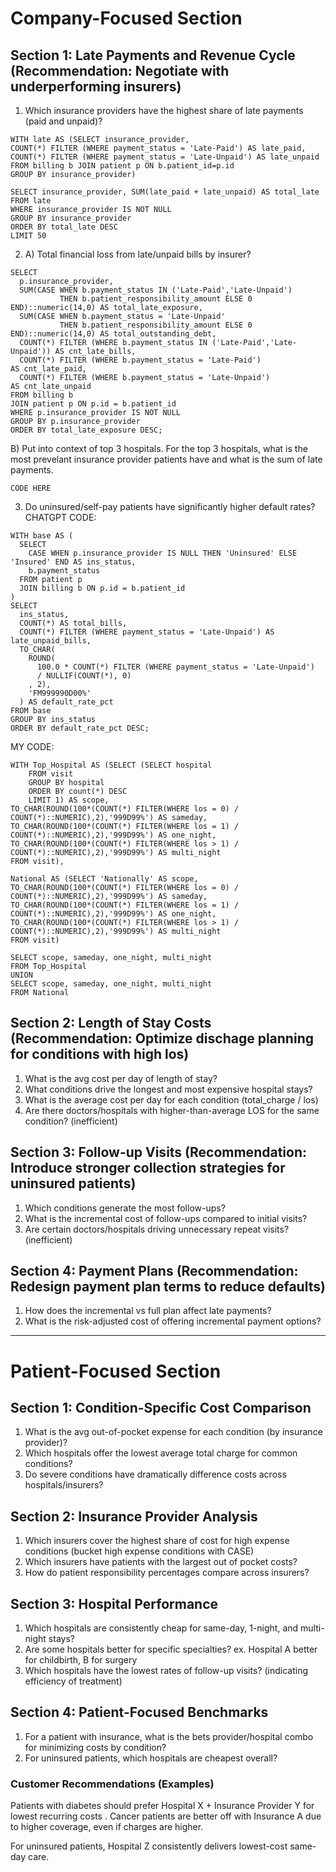 # Company-Focused Section

## Section 1: Late Payments and Revenue Cycle (Recommendation: Negotiate with underperforming insurers)
1) Which insurance providers have the highest share of late payments (paid and unpaid)?
```
WITH late AS (SELECT insurance_provider,
COUNT(*) FILTER (WHERE payment_status = 'Late-Paid') AS late_paid,
COUNT(*) FILTER (WHERE payment_status = 'Late-Unpaid') AS late_unpaid
FROM billing b JOIN patient p ON b.patient_id=p.id
GROUP BY insurance_provider)

SELECT insurance_provider, SUM(late_paid + late_unpaid) AS total_late
FROM late
WHERE insurance_provider IS NOT NULL
GROUP BY insurance_provider
ORDER BY total_late DESC
LIMIT 50
```
2) A) Total financial loss from late/unpaid bills by insurer?
```
SELECT
  p.insurance_provider,
  SUM(CASE WHEN b.payment_status IN ('Late-Paid','Late-Unpaid')
           THEN b.patient_responsibility_amount ELSE 0 END)::numeric(14,0) AS total_late_exposure,
  SUM(CASE WHEN b.payment_status = 'Late-Unpaid'
           THEN b.patient_responsibility_amount ELSE 0 END)::numeric(14,0) AS total_outstanding_debt,
  COUNT(*) FILTER (WHERE b.payment_status IN ('Late-Paid','Late-Unpaid')) AS cnt_late_bills,
  COUNT(*) FILTER (WHERE b.payment_status = 'Late-Paid')                  AS cnt_late_paid,
  COUNT(*) FILTER (WHERE b.payment_status = 'Late-Unpaid')                AS cnt_late_unpaid
FROM billing b
JOIN patient p ON p.id = b.patient_id
WHERE p.insurance_provider IS NOT NULL
GROUP BY p.insurance_provider
ORDER BY total_late_exposure DESC;
```
B) Put into context of top 3 hospitals. For the top 3 hospitals, what is the most prevelant insurance provider patients have and what is the sum of late payments. 
```
CODE HERE
```
3) Do uninsured/self-pay patients have significantly higher default rates?
CHATGPT CODE:
```
WITH base AS (
  SELECT 
    CASE WHEN p.insurance_provider IS NULL THEN 'Uninsured' ELSE 'Insured' END AS ins_status,
    b.payment_status
  FROM patient p
  JOIN billing b ON p.id = b.patient_id
)
SELECT
  ins_status,
  COUNT(*) AS total_bills,
  COUNT(*) FILTER (WHERE payment_status = 'Late-Unpaid') AS late_unpaid_bills,
  TO_CHAR(
    ROUND(
      100.0 * COUNT(*) FILTER (WHERE payment_status = 'Late-Unpaid')
      / NULLIF(COUNT(*), 0)
    , 2),
    'FM999990D00%'
  ) AS default_rate_pct
FROM base
GROUP BY ins_status
ORDER BY default_rate_pct DESC;
```
MY CODE:
```
WITH Top_Hospital AS (SELECT (SELECT hospital
	FROM visit
	GROUP BY hospital
	ORDER BY count(*) DESC
	LIMIT 1) AS scope,
TO_CHAR(ROUND(100*(COUNT(*) FILTER(WHERE los = 0) / COUNT(*)::NUMERIC),2),'999D99%') AS sameday,
TO_CHAR(ROUND(100*(COUNT(*) FILTER(WHERE los = 1) / COUNT(*)::NUMERIC),2),'999D99%') AS one_night,
TO_CHAR(ROUND(100*(COUNT(*) FILTER(WHERE los > 1) / COUNT(*)::NUMERIC),2),'999D99%') AS multi_night
FROM visit),

National AS (SELECT 'Nationally' AS scope,
TO_CHAR(ROUND(100*(COUNT(*) FILTER(WHERE los = 0) / COUNT(*)::NUMERIC),2),'999D99%') AS sameday,
TO_CHAR(ROUND(100*(COUNT(*) FILTER(WHERE los = 1) / COUNT(*)::NUMERIC),2),'999D99%') AS one_night,
TO_CHAR(ROUND(100*(COUNT(*) FILTER(WHERE los > 1) / COUNT(*)::NUMERIC),2),'999D99%') AS multi_night
FROM visit)

SELECT scope, sameday, one_night, multi_night
FROM Top_Hospital
UNION
SELECT scope, sameday, one_night, multi_night
FROM National
```

## Section 2: Length of Stay Costs (Recommendation: Optimize dischage planning for conditions with high los)
1) What is the avg cost per day of length of stay?
2) What conditions drive the longest and most expensive hospital stays?
3) What is the average cost per day for each condition (total_charge / los)
4) Are there doctors/hospitals with higher-than-average LOS for the same condition? (inefficient)

## Section 3: Follow-up Visits (Recommendation: Introduce stronger collection strategies for uninsured patients)
1) Which conditions generate the most follow-ups?
2) What is the incremental cost of follow-ups compared to initial visits?
3) Are certain doctors/hospitals driving unnecessary repeat visits? (inefficient)

## Section 4: Payment Plans (Recommendation: Redesign payment plan terms to reduce defaults)
1) How does the incremental vs full plan affect late payments?
2) What is the risk-adjusted cost of offering incremental payment options?

____________________________________________________________________________________________________________________________

# Patient-Focused Section
## Section 1: Condition-Specific Cost Comparison
1) What is the avg out-of-pocket expense for each condition (by insurance provider)?
2) Which hospitals offer the lowest average total charge for common conditions?
3) Do severe conditions have dramatically difference costs across hospitals/insurers?

## Section 2: Insurance Provider Analysis
1) Which insurers cover the highest share of cost for high expense conditions (bucket high expense conditions with CASE)
2) Which insurers have patients with the largest out of pocket costs?
3) How do patient responsibility percentages compare across insurers?

## Section 3: Hospital Performance
1) Which hospitals are consistently cheap for same-day, 1-night, and multi-night stays?
2) Are some hospitals better for specific specialties? ex. Hospital A better for childbirth, B for surgery
3) Which hospitals have the lowest rates of follow-up visits? (indicating efficiency of treatment)

## Section 4: Patient-Focused Benchmarks
1) For a patient with insurance, what is the bets provider/hospital combo for minimizing costs by condition?
2) For uninsured patients, which hospitals are cheapest overall?

### Customer Recommendations (Examples)
Patients with diabetes should prefer Hospital X + Insurance Provider Y for lowest recurring costs
.
Cancer patients are better off with Insurance A due to higher coverage, even if charges are higher.

For uninsured patients, Hospital Z consistently delivers lowest-cost same-day care.

